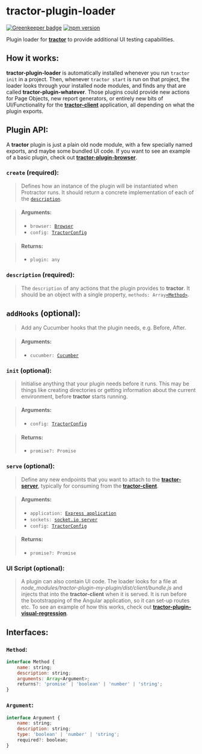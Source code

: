 # tractor-plugin-loader

[![Greenkeeper badge](https://badges.greenkeeper.io/phenomnomnominal/tractor-plugin-loader.svg)](https://greenkeeper.io/)
[![npm version](https://img.shields.io/npm/v/tractor-plugin-loader.svg)](https://img.shields.io/npm/v/tractor-plugin-loader.svg)

Plugin loader for [**tractor**](https://github.com/TradeMe/tractor) to provide additional UI testing capabilities.

## How it works:

**tractor-plugin-loader** is automatically installed whenever you run `tractor init` in a project. Then, whenever `tractor start` is run on that project, the loader looks through your installed node modules, and finds any that are called **tractor-plugin-whatever**. Those plugins could provide new actions for Page Objects, new report generators, or entirely new bits of UI/Functionality for the [**tractor-client**](https://github.com/phenomnomnominal/tractor-client) application, all depending on what the plugin exports.

## Plugin API:

A **tractor** plugin is just a plain old node module, with a few specially named exports, and maybe some bundled UI code. If you want to see an example of a basic plugin, check out [**tractor-plugin-browser**](https://github.com/phenomnomnominal/tractor-plugin-browser).

### `create` (required):

> Defines how an instance of the plugin will be instantiated when Protractor runs. It should return a concrete implementation of each of the [`description`](https://github.com/phenomnomnominal/tractor-plugin-loader#description-required).

> #### Arguments:
> * `browser: `[`Browser`](http://www.protractortest.org/#/api?view=ProtractorBrowser)
> * `config: `[`TractorConfig`](https://github.com/TradeMe/tractor#config)

> #### Returns:
> * `plugin: any`

### `description` (required):

> The `description` of any actions that the plugin provides to **tractor**. It should be an object with a single property, `methods: Array`[`<Method>`](https://github.com/phenomnomnominal/tractor-plugin-loader#method).

## `addHooks` (optional):

> Add any Cucumber hooks that the plugin needs, e.g. Before, After.

> #### Arguments:
> * `cucumber: `[`Cucumber`](https://cucumber.io/docs/reference#hooks)

### `init` (optional):

> Initialise anything that your plugin needs before it runs. This may be things like creating directories or getting information about the current environment, before **tractor** starts running.

> #### Arguments:
> * `config: `[`TractorConfig`](https://github.com/TradeMe/tractor#config)

> #### Returns:
> * `promise?: Promise`

### `serve` (optional):

> Define any new endpoints that you want to attach to the [**tractor-server**](https://github.com/phenomnomnominal/tractor-server), typically for consuming from the [**tractor-client**](https://github.com/phenomnomnominal/tractor-client).

> #### Arguments:
> * `application: `[`Express application`](https://expressjs.com/en/4x/api.html#app)
> * `sockets: `[`socket.io server`](http://socket.io/docs/server-api/#server)
> * `config: `[`TractorConfig`](https://github.com/TradeMe/tractor#config)

> #### Returns:
> * `promise?: Promise`

### UI Script (optional):

> A plugin can also contain UI code. The loader looks for a file at *node_modules/tractor-plugin-my-plugin/dist/client/bundle.js* and injects that into the **tractor-client** when it is served. It is run before the bootstrapping of the Angular application, so it can set-up routes etc. To see an example of how this works, check out [**tractor-plugin-visual-regression**](https://github.com/phenomnomnominal/tractor-plugin-visual-regression).

## Interfaces:

### `Method`:

```javascript
interface Method {
    name: string;
    description: string;
    arguments: Array<Argument>;
    returns?: 'promise' | 'boolean' | 'number' | 'string';
}
```

### `Argument`:

```javascript
interface Argument {
    name: string;
    description: string;
    type: 'boolean' | 'number' | 'string';
    required?: boolean;
}
```
